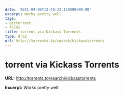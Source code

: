 ```yaml
---
date: '2021-04-06T13:40:23.119000+00:00'
excerpt: Works pretty well
tags:
- bittorrent
- films
title: torrent via Kickass Torrents
type: drop
url: http://torrents.to/search/kickasstorrents
---
```


# torrent via Kickass Torrents

**URL:** http://torrents.to/search/kickasstorrents

**Excerpt:** Works pretty well
